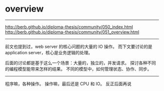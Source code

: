 # overview

---

http://berb.github.io/diploma-thesis/community/050_index.html
http://berb.github.io/diploma-thesis/community/051_overview.html

---

前文也提到过，web server 的核心问题的大量的 IO 操作。
而下文要讨论的是 application server，核心是业务逻辑的处理。

后面的讨论都是基于这么一个场景：大量的，独立的，并发请求。
探讨各种不同的编程模型能带来怎样的结果。
不同的模型中，如何管理状态、协作、同步。

---

程序嘛，各种操作。
操作嘛，最后还是 CPU 和 IO。
反正后面再说
